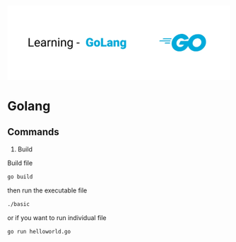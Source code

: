 ![golang](./golang.webp)

# Golang

## Commands

1. Build

Build file

```bash
go build
```

then run the executable file

```bash
./basic
```

or if you want to run individual file

```bash
go run helloworld.go
```

